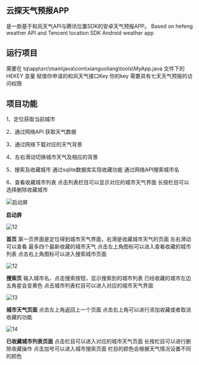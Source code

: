 ## 云探天气预报APP 

是一款基于和风天气API与腾讯位置SDK的安卓天气预报APP。
Based on hefeng weather API and Tencent location SDK Android weather app

## 运行项目
需要在 tq\app\src\main\java\com\xianguoliang\tools\MyApp.java 文件下的 HEKEY 变量 赋值你申请的和风天气接口Key
你的key 需要具有七天天气预报的访问权限

## 项目功能
1、定位获取当前城市

2、通过网络API 获取天气数据

3、通过网络下载对应的天气背景

4、左右滑动切换城市天气及相应的背景

5、搜索及收藏城市
通过sqlite数据库实现收藏功能
通过网络API搜索城市名

6、查看收藏城市列表 
点击列表栏目可以显示对应的城市天气界面 
长按栏目可以选择删除收藏城市


![启动屏](https://user-images.githubusercontent.com/58978356/127187368-7b497863-0cda-496f-ae02-047a8b10420e.png)

**启动屏**


![12](https://user-images.githubusercontent.com/58978356/127187733-ab2e4247-cff0-4cc3-92d0-647ac1f5bdf3.png)

**首页**
第一页界面是定位得到城市天气界面，右滑是收藏城市天气的页面
左右滑动可以查看 最多四个最新收藏的城市天气
点击左上角图标可以进入查看收藏的城市列表
点击右上角图标可以进入搜索城市页面


![12](https://user-images.githubusercontent.com/58978356/127188040-6ea0770b-79cf-478b-88f3-fb7c4a38cc4e.png)

**搜索页**
输入城市名，点击搜索按钮，显示搜索到的城市列表
已经收藏的城市左边五角星会变黄色
点击城市列表栏目可以进入对应的城市天气界面


![13](https://user-images.githubusercontent.com/58978356/127188331-5c102908-1b1e-4760-9daf-826aa8f33b10.png)

**城市天气页面**
点击左上角返回上一个页面
点击右上角可以进行添加收藏或者取消收藏的功能


![14](https://user-images.githubusercontent.com/58978356/127188384-0f83f27d-bd09-4292-81c1-5e4683d6ebbd.png)

**已收藏城市列表页面**
点击栏目可以进入对应的城市天气页面
长按栏目可以进行删除收藏操作
点击加号可以进入城市搜索页面
栏目的颜色会根据天气情况设置不同的颜色



